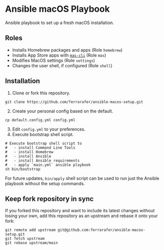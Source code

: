# Ansible macOS Playbook

Ansible playbook to set up a fresh macOS installation. 

## Roles

- Installs Homebrew packages and apps (Role `homebrew`)
- Installs App Store apps with [`mas-cli`](https://github.com/mas-cli/mas) (Role `mas`)
- Modifies MacOS settings (Role `settings`)
- Changes the user shell, if configured (Role `shell`)

## Installation

1. Clone or fork this repository.

```shell
git clone https://github.com/ferrarafer/ansible-macos-setup.git
```

2. Create your personal config based on the default.

```shell
cp default.config.yml config.yml
```

3. Edit `config.yml` to your preferences.
4. Execute bootstrap shell script.

```shell
# Execute bootstrap shell script to
#   - install Command Line Tools
#   - install Homebrew
#   - install Ansible
#   - install Ansible requirements
#   - apply `main.yml` ansible playbook
sh bin/bootstrap
```

For future updates, `bin/apply` shell script can be used to run just the Ansible playbook without the setup commands.

## Keep fork repository in sync

If you forked this repository and want to include its latest changes without losing your own, add this repository as an upstream and rebase it onto your fork:

```shell
git remote add upstream git@github.com:ferrarafer/ansible-macos-setup.git
git fetch upstream
git rebase upstream/main
```
